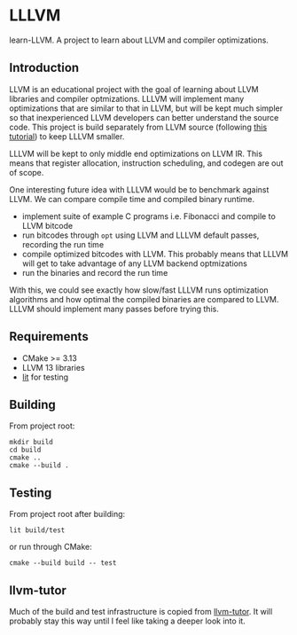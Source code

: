 # LLLVM
learn-LLVM. A project to learn about LLVM and compiler optimizations.

## Introduction
LLVM is an educational project with the goal of learning about LLVM libraries and compiler optmizations. LLLVM will implement many optimizations that are similar to that in LLVM, but will be kept much simpler so that inexperienced LLVM developers can better understand the source code. This project is build separately from LLVM source (following [this tutorial](https://llvm.org/docs/CMake.html#embedding-llvm-in-your-project)) to keep LLLVM smaller.

LLLVM will be kept to only middle end optimizations on LLVM IR. This means that register allocation, instruction scheduling, and codegen are out of scope.

One interesting future idea with LLLVM would be to benchmark against LLVM. We can compare compile time and compiled binary runtime.
* implement suite of example C programs i.e. Fibonacci and compile to LLVM bitcode
* run bitcodes through `opt` using LLVM and LLLVM default passes, recording the run time
* compile optimized bitcodes with LLVM. This probably means that LLLVM will get to take advantage of any LLVM backend optmizations
* run the binaries and record the run time

With this, we could see exactly how slow/fast LLLVM runs optimization algorithms and how optimal the compiled binaries are compared to LLVM. LLLVM should implement many passes before trying this.

## Requirements
* CMake >= 3.13
* LLVM 13 libraries
* [lit](https://llvm.org/docs/TestingGuide.html) for testing

## Building
From project root:
```
mkdir build
cd build
cmake ..
cmake --build .
```

## Testing
From project root after building:
```
lit build/test
```

or run through CMake:

```
cmake --build build -- test
```

## llvm-tutor
Much of the build and test infrastructure is copied from [llvm-tutor](https://github.com/banach-space/llvm-tutor). It will probably stay this way until I feel like taking a deeper look into it.
